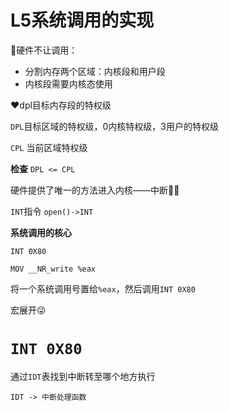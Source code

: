 # L5系统调用的实现

💫硬件不让调用：

- 分割内存两个区域：内核段和用户段
- 内核段需要内核态使用

❤dpl目标内存段的特权级

`DPL`目标区域的特权级，0内核特权级，3用户的特权级

`CPL` 当前区域特权级

**检查** `DPL <= CPL`



硬件提供了唯一的方法进入内核——中断🧡🧡

`INT`指令 `open()->INT`

**系统调用的核心**

`INT 0X80`



```
MOV __NR_write %eax
```

将一个系统调用号置给`%eax`，然后调用`INT 0X80`



宏展开😜



# `INT 0X80`

通过`IDT`表找到中断转至哪个地方执行

`IDT -> 中断处理函数`